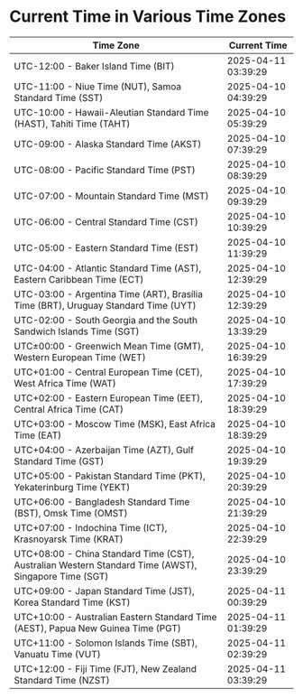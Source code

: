 # Current Time in Various Time Zones

| Time Zone | Current Time |
|-----------|--------------|
| UTC-12:00 - Baker Island Time (BIT) | 2025-04-11 03:39:29 |
| UTC-11:00 - Niue Time (NUT), Samoa Standard Time (SST) | 2025-04-10 04:39:29 |
| UTC-10:00 - Hawaii-Aleutian Standard Time (HAST), Tahiti Time (TAHT) | 2025-04-10 05:39:29 |
| UTC-09:00 - Alaska Standard Time (AKST) | 2025-04-10 07:39:29 |
| UTC-08:00 - Pacific Standard Time (PST) | 2025-04-10 08:39:29 |
| UTC-07:00 - Mountain Standard Time (MST) | 2025-04-10 09:39:29 |
| UTC-06:00 - Central Standard Time (CST) | 2025-04-10 10:39:29 |
| UTC-05:00 - Eastern Standard Time (EST) | 2025-04-10 11:39:29 |
| UTC-04:00 - Atlantic Standard Time (AST), Eastern Caribbean Time (ECT) | 2025-04-10 12:39:29 |
| UTC-03:00 - Argentina Time (ART), Brasília Time (BRT), Uruguay Standard Time (UYT) | 2025-04-10 12:39:29 |
| UTC-02:00 - South Georgia and the South Sandwich Islands Time (SGT) | 2025-04-10 13:39:29 |
| UTC±00:00 - Greenwich Mean Time (GMT), Western European Time (WET) | 2025-04-10 16:39:29 |
| UTC+01:00 - Central European Time (CET), West Africa Time (WAT) | 2025-04-10 17:39:29 |
| UTC+02:00 - Eastern European Time (EET), Central Africa Time (CAT) | 2025-04-10 18:39:29 |
| UTC+03:00 - Moscow Time (MSK), East Africa Time (EAT) | 2025-04-10 18:39:29 |
| UTC+04:00 - Azerbaijan Time (AZT), Gulf Standard Time (GST) | 2025-04-10 19:39:29 |
| UTC+05:00 - Pakistan Standard Time (PKT), Yekaterinburg Time (YEKT) | 2025-04-10 20:39:29 |
| UTC+06:00 - Bangladesh Standard Time (BST), Omsk Time (OMST) | 2025-04-10 21:39:29 |
| UTC+07:00 - Indochina Time (ICT), Krasnoyarsk Time (KRAT) | 2025-04-10 22:39:29 |
| UTC+08:00 - China Standard Time (CST), Australian Western Standard Time (AWST), Singapore Time (SGT) | 2025-04-10 23:39:29 |
| UTC+09:00 - Japan Standard Time (JST), Korea Standard Time (KST) | 2025-04-11 00:39:29 |
| UTC+10:00 - Australian Eastern Standard Time (AEST), Papua New Guinea Time (PGT) | 2025-04-11 01:39:29 |
| UTC+11:00 - Solomon Islands Time (SBT), Vanuatu Time (VUT) | 2025-04-11 02:39:29 |
| UTC+12:00 - Fiji Time (FJT), New Zealand Standard Time (NZST) | 2025-04-11 03:39:29 |
